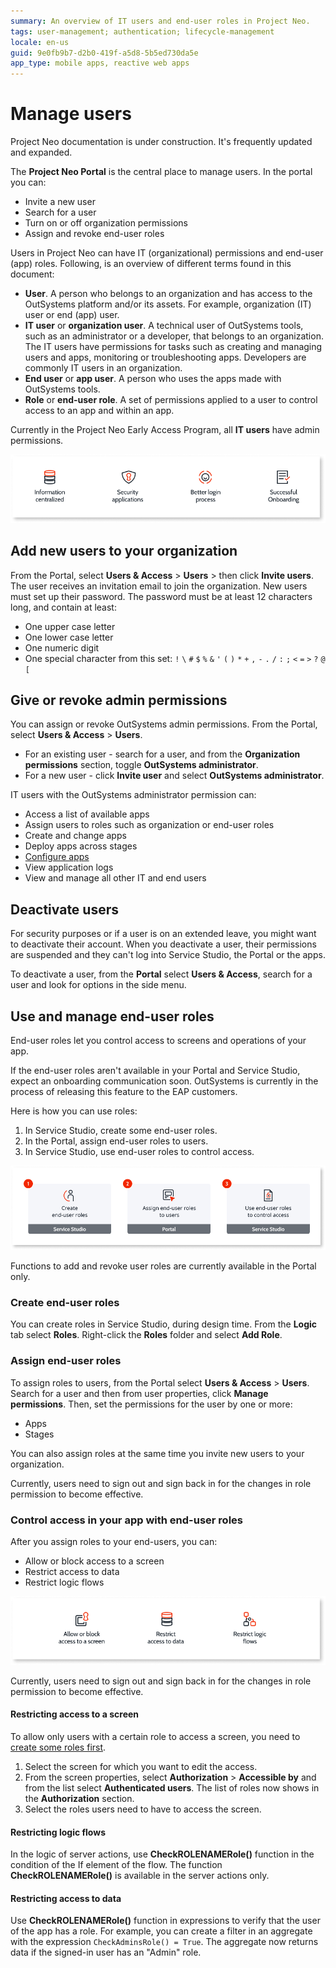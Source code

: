 ```yaml
---
summary: An overview of IT users and end-user roles in Project Neo.  
tags: user-management; authentication; lifecycle-management
locale: en-us
guid: 9e0fb9b7-d2b0-419f-a5d8-5b5ed730da5e
app_type: mobile apps, reactive web apps
---
```


# Manage users

<div class="info" markdown="1">

Project Neo documentation is under construction. It's frequently updated and expanded.

</div>

The **Project Neo Portal** is the central place to manage users. In the portal you can:

* Invite a new user
* Search for a user
* Turn on or off organization permissions
* Assign and revoke end-user roles

Users in Project Neo can have IT (organizational) permissions and end-user (app) roles. Following, is an overview of different terms found in this document:

* **User**. A person who belongs to an organization and has access to the OutSystems platform and/or its assets. For example, organization (IT) user or end (app) user. 
* **IT user** or **organization user**. A technical user of OutSystems tools, such as an administrator or a developer, that belongs to an organization. The IT users have permissions for tasks such as creating and managing users and apps, monitoring or troubleshooting apps. Developers are commonly IT users in an organization.
* **End user** or **app user**. A person who uses the apps made with OutSystems tools.
* **Role** or **end-user role**. A set of permissions applied to a user to control access to an app and within an app.

<div class="warning" markdown="1">

Currently in the Project Neo Early Access Program, all **IT users** have admin permissions.

</div>

![User management](images/manage-users-diag.png "User management")

## Add new users to your organization

From the Portal, select **Users & Access** > **Users** > then click **Invite users**. The user receives an invitation email to join the organization. New users must set up their password. The password must be at least 12 characters long, and contain at least:

* One upper case letter
* One lower case letter
* One numeric digit
* One special character from this set: `!` `\` `#` `$` `%` `&` `'` `(` `)` `*` `+` `,` `-` `.` `/` `:` `;` `<` `=` `>` `?` `@` `[`

## Give or revoke admin permissions

You can assign or revoke OutSystems admin permissions. From the Portal, select **Users & Access** > **Users**.

* For an existing user - search for a user, and from the **Organization permissions** section, toggle **OutSystems administrator**.  
* For a new user - click **Invite user** and select  **OutSystems administrator**.

IT users with the OutSystems administrator permission can:

* Access a list of available apps
* Assign users to roles such as organization or end-user roles
* Create and change apps
* Deploy apps across stages
* [Configure apps](./configuration-management.md)
* View application logs
* View and manage all other IT and end users

## Deactivate users

For security purposes or if a user is on an extended leave, you might want to deactivate their account. When you deactivate a user, their permissions are suspended and they can't log into Service Studio, the Portal or the apps.

To deactivate a user, from the  **Portal** select **Users & Access**, search for a user and look for options in the side menu.

## Use and manage end-user roles

End-user roles let you control access to screens and operations of your app.

<div class="info" markdown="1">

If the end-user roles aren't available in your Portal and Service Studio, expect an onboarding communication soon. OutSystems is currently in the process of releasing this feature to the EAP customers.

</div>

Here is how you can use roles:

1. In Service Studio, create some end-user roles.
2. In the Portal, assign end-user roles to users.
3. In Service Studio, use end-user roles to control access.

![How you can use roles](images/use-roles-diag.png "How you can use roles")

<div class="info" markdown="1">

Functions to add and revoke user roles are currently available in the Portal only.

</div>

### Create end-user roles

You can create roles in Service Studio, during design time. From the **Logic** tab select **Roles**. Right-click the **Roles** folder and select **Add Role**.

### Assign end-user roles

To assign roles to users, from the Portal select **Users & Access** > **Users**. Search for a user and then from user properties, click **Manage permissions**.  Then, set the permissions for the user by one or more:

* Apps
* Stages

You can also assign roles at the same time you invite new users to your organization.

<div class="warning" markdown="1">

Currently, users need to sign out and sign back in for the changes in role permission to become effective.

</div>

### Control access in your app with end-user roles

After you assign roles to your end-users, you can:

* Allow or block access to a screen
* Restrict access to data
* Restrict logic flows

![Control access in your app](images/control-access-in-your-app-diag.png "Control access in your app")

<div class="warning" markdown="1">

Currently, users need to sign out and sign back in for the changes in role permission to become effective.

</div>

#### Restricting access to a screen

To allow only users with a certain role to access a screen, you need to [create some roles first](#create-end-user-roles).

1. Select the screen for which you want to edit the access.
1. From the screen properties, select **Authorization** > **Accessible by** and from the list select **Authenticated users**. The list of roles now shows in the **Authorization** section.
1. Select the roles users need to have to access the screen.

#### Restricting logic flows

In the logic of server actions, use **CheckROLENAMERole()** function in the condition of the If element of the flow. The function **CheckROLENAMERole()** is available in the server actions only.

#### Restricting access to data

Use **CheckROLENAMERole()** function in expressions to verify that the user of the app has a role. For example, you can create a filter in an aggregate with the expression `CheckAdminsRole() = True`. The aggregate now returns data if the signed-in user has an "Admin" role.

